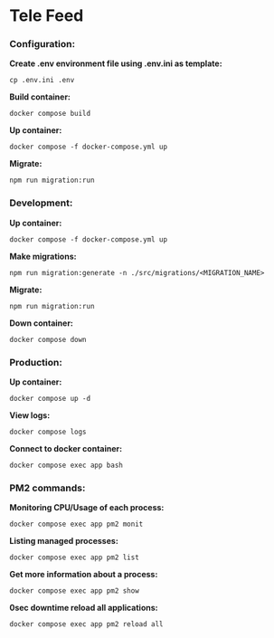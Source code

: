 # Tele Feed

### Configuration:

**Create .env environment file using .env.ini as template:**

`cp .env.ini .env`

**Build container:**

`docker compose build`

**Up container:**

`docker compose -f docker-compose.yml up`

**Migrate:**

`npm run migration:run`

### Development:

**Up container:**

`docker compose -f docker-compose.yml up`

**Make migrations:**

`npm run migration:generate -n ./src/migrations/<MIGRATION_NAME>`

**Migrate:**

`npm run migration:run`

**Down container:**

`docker compose down`

### Production:

**Up container:**

`docker compose up -d`

**View logs:**

`docker compose logs`

**Connect to docker container:**

`docker compose exec app bash`

### PM2 commands:

**Monitoring CPU/Usage of each process:**

`docker compose exec app pm2 monit`

**Listing managed processes:**

`docker compose exec app pm2 list`

**Get more information about a process:**

`docker compose exec app pm2 show`

**0sec downtime reload all applications:**

`docker compose exec app pm2 reload all`
